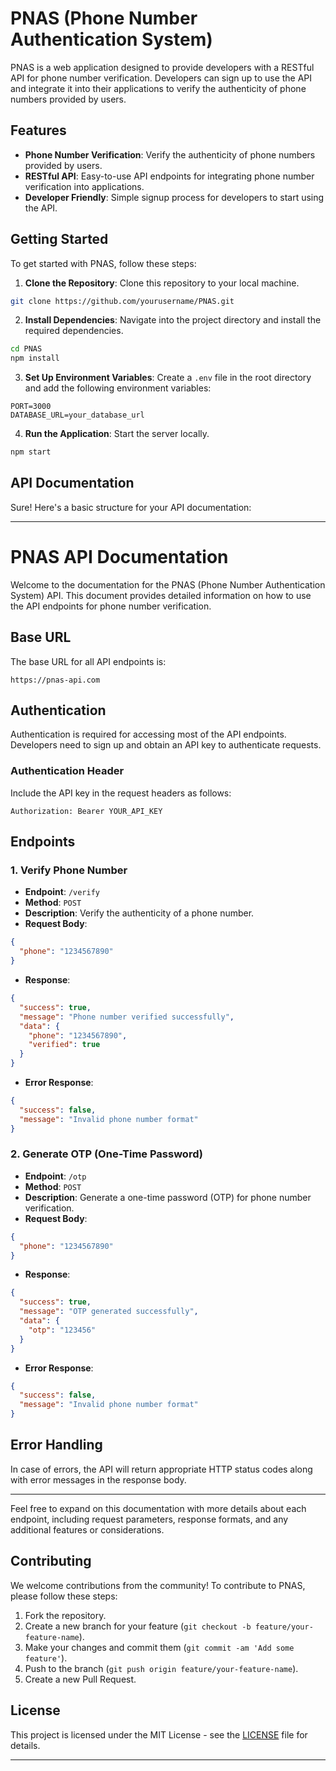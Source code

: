 # PNAS (Phone Number Authentication System)

PNAS is a web application designed to provide developers with a RESTful API for phone number verification. Developers can sign up to use the API and integrate it into their applications to verify the authenticity of phone numbers provided by users.

## Features

- **Phone Number Verification**: Verify the authenticity of phone numbers provided by users.
- **RESTful API**: Easy-to-use API endpoints for integrating phone number verification into applications.
- **Developer Friendly**: Simple signup process for developers to start using the API.

## Getting Started

To get started with PNAS, follow these steps:

1. **Clone the Repository**: Clone this repository to your local machine.

```bash
git clone https://github.com/yourusername/PNAS.git
```

2. **Install Dependencies**: Navigate into the project directory and install the required dependencies.

```bash
cd PNAS
npm install
```

3. **Set Up Environment Variables**: Create a `.env` file in the root directory and add the following environment variables:

```
PORT=3000
DATABASE_URL=your_database_url
```

4. **Run the Application**: Start the server locally.

```bash
npm start
```

## API Documentation
Sure! Here's a basic structure for your API documentation:

---

# PNAS API Documentation

Welcome to the documentation for the PNAS (Phone Number Authentication System) API. This document provides detailed information on how to use the API endpoints for phone number verification.

## Base URL

The base URL for all API endpoints is:

```
https://pnas-api.com
```

## Authentication

Authentication is required for accessing most of the API endpoints. Developers need to sign up and obtain an API key to authenticate requests.

### Authentication Header

Include the API key in the request headers as follows:

```
Authorization: Bearer YOUR_API_KEY
```

## Endpoints

### 1. Verify Phone Number

- **Endpoint**: `/verify`
- **Method**: `POST`
- **Description**: Verify the authenticity of a phone number.
- **Request Body**:

```json
{
  "phone": "1234567890"
}
```

- **Response**:

```json
{
  "success": true,
  "message": "Phone number verified successfully",
  "data": {
    "phone": "1234567890",
    "verified": true
  }
}
```

- **Error Response**:

```json
{
  "success": false,
  "message": "Invalid phone number format"
}
```

### 2. Generate OTP (One-Time Password)

- **Endpoint**: `/otp`
- **Method**: `POST`
- **Description**: Generate a one-time password (OTP) for phone number verification.
- **Request Body**:

```json
{
  "phone": "1234567890"
}
```

- **Response**:

```json
{
  "success": true,
  "message": "OTP generated successfully",
  "data": {
    "otp": "123456"
  }
}
```

- **Error Response**:

```json
{
  "success": false,
  "message": "Invalid phone number format"
}
```

## Error Handling

In case of errors, the API will return appropriate HTTP status codes along with error messages in the response body.

---

Feel free to expand on this documentation with more details about each endpoint, including request parameters, response formats, and any additional features or considerations.

## Contributing

We welcome contributions from the community! To contribute to PNAS, please follow these steps:

1. Fork the repository.
2. Create a new branch for your feature (`git checkout -b feature/your-feature-name`).
3. Make your changes and commit them (`git commit -am 'Add some feature'`).
4. Push to the branch (`git push origin feature/your-feature-name`).
5. Create a new Pull Request.

## License

This project is licensed under the MIT License - see the [LICENSE](LICENSE) file for details.

---






